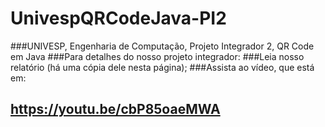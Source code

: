 # UnivespQRCodeJava-PI2
###UNIVESP, Engenharia de Computação, Projeto Integrador 2, QR Code em Java
###Para detalhes do nosso projeto integrador: 
###Leia nosso relatório (há uma cópia dele nesta página);
###Assista ao vídeo, que está em:
####
## https://youtu.be/cbP85oaeMWA
####
